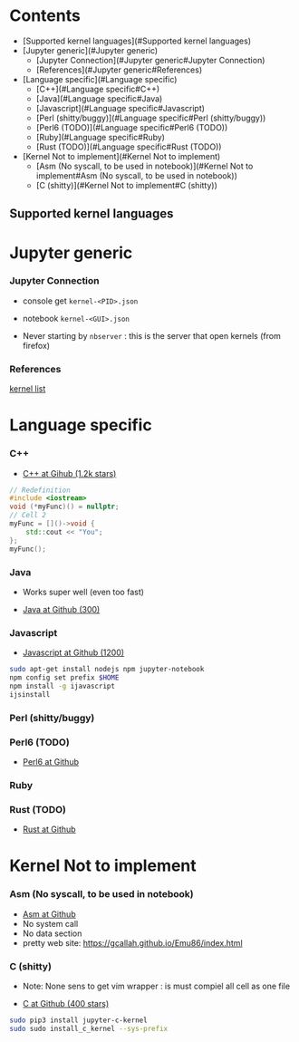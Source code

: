 # Contents

- [Supported kernel languages](#Supported kernel languages)
- [Jupyter generic](#Jupyter generic)
    - [Jupyter Connection](#Jupyter generic#Jupyter Connection)
    - [References](#Jupyter generic#References)
- [Language specific](#Language specific)
    - [C++](#Language specific#C++)
    - [Java](#Language specific#Java)
    - [Javascript](#Language specific#Javascript)
    - [Perl (shitty/buggy)](#Language specific#Perl (shitty/buggy))
    - [Perl6 (TODO)](#Language specific#Perl6 (TODO))
    - [Ruby](#Language specific#Ruby)
    - [Rust (TODO)](#Language specific#Rust (TODO))
- [Kernel Not to implement](#Kernel Not to implement)
    - [Asm (No syscall, to be used in notebook)](#Kernel Not to implement#Asm (No syscall, to be used in notebook))
    - [C (shitty)](#Kernel Not to implement#C (shitty))

## Supported kernel languages
# Jupyter generic

### Jupyter Connection

* console get `kernel-<PID>.json`
* notebook `kernel-<GUI>.json`

* Never starting by `nbserver` : this is the server that open kernels (from firefox)

### References

[kernel list](https://github.com/jupyter/jupyter/wiki/Jupyter-kernels)


# Language specific

### C++

* [C++ at Gihub (1.2k stars)](https://github.com/QuantStack/xeus-cling)

```cpp
// Redefinition
#include <iostream>
void (*myFunc)() = nullptr;
// Cell 2
myFunc = []()->void {
    std::cout << "You";           
};
myFunc();
```

### Java

* Works super well (even too fast)

* [Java at Github (300)](https://github.com/SpencerPark/IJava)


### Javascript

* [Javascript at Github (1200)](https://github.com/n-riesco/ijavascript)

```sh
sudo apt-get install nodejs npm jupyter-notebook
npm config set prefix $HOME
npm install -g ijavascript
ijsinstall
```

### Perl (shitty/buggy)


### Perl6 (TODO)

* [Perl6 at Github](https://github.com/bduggan/p6-jupyter-kernel)


### Ruby

### Rust (TODO)

* [Rust at Github](https://github.com/google/evcxr/tree/master/evcxr_jupyter)



# Kernel Not to implement

### Asm (No syscall, to be used in notebook)

* [Asm at Github](https://github.com/gcallah/Emu86)
* No system call
* No data section
* pretty web site: https://gcallah.github.io/Emu86/index.html


### C (shitty)

* Note: None sens to get vim wrapper : is must compiel all cell as one file

* [C at Github (400 stars)](https://github.com/brendan-rius/jupyter-c-kernel)

```sh
sudo pip3 install jupyter-c-kernel
sudo sudo install_c_kernel --sys-prefix
```


